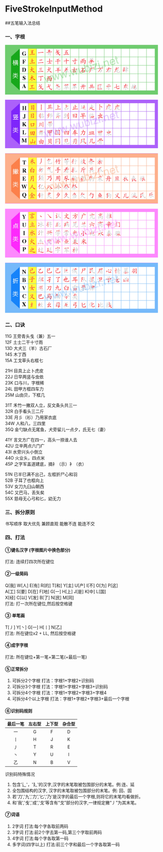 # FiveStrokeInputMethod
##五笔输入法总结
### 一、字根
![横类](./imgs/heng.jpg) 

![竖类](./imgs/shu.jpg) 

![撇类](./imgs/pie.jpg) 

![捺类](./imgs/na.jpg) 

![折类](./imgs/zhe.jpg) 

### 二、口诀  
11G 王旁青头戋（兼）五一  
12F 土士二干十寸雨  
13D 大犬三（羊）古石厂  
14S 木丁西  
15A 工戈草头右框七  

21H 目具上止卜虎皮  
22J 日早两竖与虫依  
23K 口与川，字根稀  
24L 田甲方框四车力  
25M 山由贝，下框几  

31T 禾竹一撇双人立，反文条头共三一  
32R 白手看头三二斤  
33E 月彡（衫）乃用家衣底  
34W 人和八，三四里  
35Q 金勺缺点无尾鱼，犬旁留儿一点夕，氏无七（妻）  

41Y 言文方广在四一，高头一捺谁人去  
42U 立辛两点六门疒  
43I 水旁兴头小倒立  
44O 火业头，四点米  
45P 之字军盖道建底，摘礻（示）衤（衣）  

51N 已半巳满不出己，左框折尸心和羽  
52B 子耳了也框向上  
53V 女刀九臼山朝西  
54C 又巴马，丢矢矣  
55X 慈母无心弓和匕，幼无力  

### 三、拆分原则  
书写顺序 取大优先 兼顾直观 能散不连 能连不交  
### 四、打法
#### ①键名汉字 (字根图片中换色部分)
打法: 连续打四次所在键位
#### ②一级简码
Q[我] W[人] E[有] R[的] T[和] Y[主] U[产] I[不] O[为] P[这]  
A[工] S[要] D[在] F[地] G[一] H[上] J[是] K[中] L[国]  
X[经] C[以] V[发] B[了] N[民] M[同]  
打法: 打一次所在键位,然后按空格键  
#### ③ 单笔画
T[丿] Y[丶] G[一] H[丨] N[乙]  
打法: 所在键位x2 + LL, 然后按空格键
#### ④成字字根  
打法: 所在键位+第一笔+第二笔(+最后一笔)
#### ⑤正常拆分
1) 可拆分2个字根  打法：字根1+字根2+识别码  
2) 可拆分3个字根  打法：字根1+字根2+字根3+识别码  
3) 可拆分4个字根  打法：字根1+字根2+字根3+字根4  
4) 可拆分4个以上字根  打法：字根1+字根2+字根3+最后一个字根  
#### ⑥识别码规则  
| 最后一笔 | 左右型 | 上下型 | 杂合型 |
|:-------:|:-----:|:-----:|:-----:|
| 一      | G     | F     | D     |
| 丨      | H     | J     | K     |
| 丿      | T     | R     | E     |
| 丶      | Y     | U     | I     |
| 乙      | N     | B     | V     |

识别码特殊情况  
1) 包含'辶'，'廴'的汉字,汉字的末笔取被包围部分的末笔。例:连、延  
2) 全包围结构的汉字, 汉字的末笔取被包围部分的末笔。例: 回、固  
3) 若'刀','九','力','匕','乃'是汉字的最后一个字根,则将它的末笔均看做折。 
4) 和'我','戋','成','戈'等含有“戈”部分的汉字,一律规定撇“丿”为其末笔。 
#### ⑦词语
1) 2字词  打法:每个字各取前两码
2) 3字词  打法:前2个字去第一码,第三个字取前两码 
3) 4字词  打法:每个字各取第一码  
4) 多字词(四字以上)  打法:前三个字和最后一个字各取第一码 